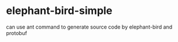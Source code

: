 elephant-bird-simple
====================

can use ant command to generate source code by elephant-bird and protobuf
